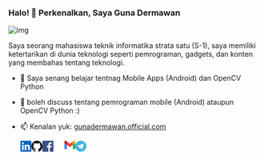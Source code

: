 ### Halo! 👋 Perkenalkan, Saya Guna Dermawan

![img](https://user-images.githubusercontent.com/53375007/127773721-eeecd5be-ea75-42cd-9b08-3e755cb5fc9d.png)

Saya seorang mahasiswa teknik informatika strata satu (S-1), saya memiliki ketertarikan di dunia teknologi seperti pemrograman, gadgets, dan konten yang membahas tentang teknologi.

- 🌱 Saya senang belajar tentnag Mobile Apps (Android) dan OpenCV Python
- 💬 boleh discuss tentang pemrograman mobile (Android) ataupun OpenCV Python :)
- 📫 Kenalan yuk: <a href="mailto:gunadermawan.official@gmail..com">gunadermawan.official.com</a>

  <a href="https://www.linkedin.com/in/guna-d-57554212b/" target="_blank"><img align="left" alt="Guna Dermawan | LinkedIn" width="22px" src="https://github.com/reski-mulud-muchamad/reski-mulud-muchamad/blob/main/logo-svg/linkedin-icon.svg" />
  <a href="https://github.com/gunadermawan" target="_blank"><img align="left" alt="Guna Dermawan | GitHub" width="22px" src="https://github.com/reski-mulud-muchamad/reski-mulud-muchamad/blob/main/logo-svg/github-icon.svg" />
  <a href="https://www.facebook.com/guna.dermawan.3/" target="_blank"><img align="left" alt="Guna Dermawan | Facebook" width="22px" src="https://github.com/reski-mulud-muchamad/reski-mulud-muchamad/blob/main/logo-svg/facebook.svg" />
  <a href="https://instagram.com/gunadermawan" target="_blank"><img align="left" alt="Guna Dermawan | Instagram" width="22px" src="https://github.com/Aakarsh-B/trying-repos/blob/master/insta.svg" />
  <a href="mailto:gunadermawan.official@gmail..com" target="_blank"><img align="left" alt="Hubungi Saya" width="22px" src="https://github.com/reski-mulud-muchamad/reski-mulud-muchamad/blob/main/logo-svg/google-gmail.svg" /></a>
  <a href="https://t.me/gunadermawan" target="_blank"><img align="left" alt="Guna Dermawan | Telegram" width="22px" src="https://github.com/reski-mulud-muchamad/reski-mulud-muchamad/blob/main/logo-svg/telegram.svg" />
  <br>
  <br>
 
